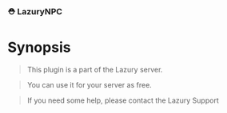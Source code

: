 ### ⛑️ LazuryNPC

# Synopsis

> This plugin is a part of the Lazury server.

>  You can use it for your server as free.

>  If you need some help, please contact the Lazury Support
